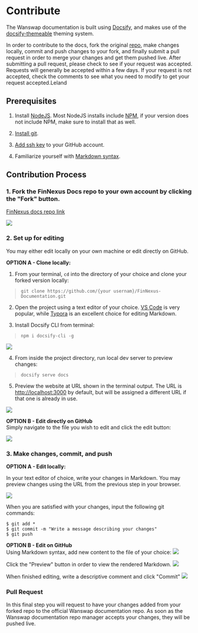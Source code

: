 # Contribute

The Wanswap documentation is built using [Docsify](https://docsify.js.org/), and makes use of the [docsify-themeable](https://jhildenbiddle.github.io/docsify-themeable/#/) theming system. 

In order to contribute to the docs, fork the original [repo](https://github.com/wanswap/wanswap-docs), make changes locally, commit and push changes to your fork, and finally submit a pull request in order to merge your changes and get them pushed live. After submitting a pull request, please check to see if your request was accepted. Requests will generally be accepted within a few days. If your request is not accepted, check the comments to see what you need to modify to get your request accepted.Leland

## Prerequisites

1. Install [NodeJS](https://nodejs.org/en/). Most NodeJS installs include [NPM](https://www.npmjs.com/), if your version does not include NPM, make sure to install that as well.

1. [Install git](https://git-scm.com/book/en/v2/Getting-Started-Installing-Git).

1. [Add ssh key](https://docs.github.com/en/free-pro-team@latest/github/authenticating-to-github/generating-a-new-ssh-key-and-adding-it-to-the-ssh-agent) to your GitHub account.

1. Familiarize yourself with [Markdown syntax](https://www.markdownguide.org/).

## Contribution Process

### 1. Fork the FinNexus Docs repo to your own account by clicking the "Fork" button.
  [FinNexus docs repo link](https://github.com/FinNexusFinNexus-Documentation)

  ![](../_media/fork.png)  

### 2. Set up for editing

You may either edit locally on your own machine or edit directly on GitHub.

**OPTION A - Clone locally:**  

1. From your terminal, `cd` into the directory of your choice and clone your forked version locally:

> `git clone https://github.com/{your usernam}/FinNexus-Documentation.git`

2. Open the project using a text editor of your choice. [VS Code](https://code.visualstudio.com/) is very popular, while [Typora](https://typora.io/) is an excellent choice for editing Markdown.

3. Install Docsify CLI from terminal:

> `npm i docsify-cli -g`

![](../_media/docsify_install.png)

4. From inside the project directory, run local dev server to preview changes:

> `docsify serve docs`

5. Preview the website at URL shown in the terminal output. The URL is [http://localhost:3000](http://localhost:3000) by default, but will be assigned a different URL if that one is already in use.

![](../_media/preview_server.png)

**OPTION B - Edit directly on GitHub**  
Simply navigate to the file you wish to edit and click the edit button:  

![](../_media/file_to_edit.png)  

### 3. Make changes, commit, and push

**OPTION A - Edit locally:**  

In your text editor of choice, write your changes in Markdown. You may preview changes using the URL from the previous step in your browser.

![](../_media/local_changes.png)

When you are satisfied with your changes, input the following git commands:

```
$ git add *
$ git commit -m "Write a message describing your changes"
$ git push
```

**OPTION B - Edit on GitHub**  
Using Markdown syntax, add new content to the file of your choice:
![](../_media/gh_change.png)

Click the "Preview" button in order to view the rendered Markdown. 
![](../_media/preview_md.png)

When finished editing, write a descriptive comment and click "Commit"
![](../_media/commit_gh.png)

### Pull Request

In this final step you will request to have your changes added from your forked repo to the official Wanswap documentation repo. As soon as the Wanswap documentation repo manager accepts your changes, they will be pushed live.
